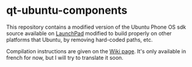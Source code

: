 qt-ubuntu-components
====================

This repository contains a modified version of the Ubuntu Phone OS sdk source available on 
[LaunchPad](https://launchpad.net/~ui-toolkit/+archive/ppa/+packages) modified to build properly on 
other platforms that Ubuntu, by removing hard-coded paths, etc.

Compilation instructions are given on the [Wiki page](https://github.com/LeoTestard/qt-ubuntu-components/wiki).
It's only available in french for now, but I will try to translate it soon.
